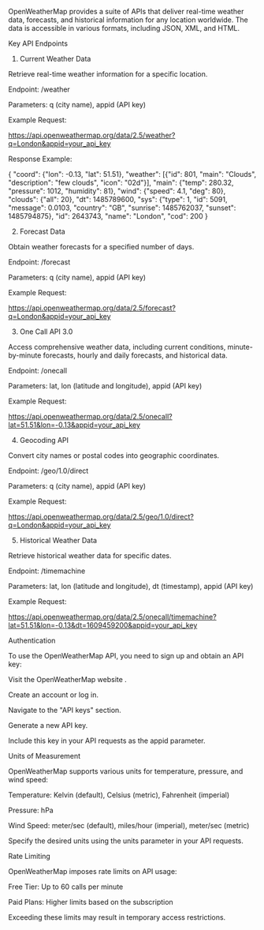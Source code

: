 OpenWeatherMap provides a suite of APIs that deliver real-time weather data, forecasts, and historical information for any location worldwide. The data is accessible in various formats, including JSON, XML, and HTML.

 Key API Endpoints
1. Current Weather Data

Retrieve real-time weather information for a specific location.

Endpoint: /weather

Parameters: q (city name), appid (API key)

Example Request:

https://api.openweathermap.org/data/2.5/weather?q=London&appid=your_api_key


Response Example:

{
  "coord": {"lon": -0.13, "lat": 51.51},
  "weather": [{"id": 801, "main": "Clouds", "description": "few clouds", "icon": "02d"}],
  "main": {"temp": 280.32, "pressure": 1012, "humidity": 81},
  "wind": {"speed": 4.1, "deg": 80},
  "clouds": {"all": 20},
  "dt": 1485789600,
  "sys": {"type": 1, "id": 5091, "message": 0.0103, "country": "GB", "sunrise": 1485762037, "sunset": 1485794875},
  "id": 2643743,
  "name": "London",
  "cod": 200
}

2. Forecast Data

Obtain weather forecasts for a specified number of days.

Endpoint: /forecast

Parameters: q (city name), appid (API key)

Example Request:

https://api.openweathermap.org/data/2.5/forecast?q=London&appid=your_api_key

3. One Call API 3.0

Access comprehensive weather data, including current conditions, minute-by-minute forecasts, hourly and daily forecasts, and historical data.

Endpoint: /onecall

Parameters: lat, lon (latitude and longitude), appid (API key)

Example Request:

https://api.openweathermap.org/data/2.5/onecall?lat=51.51&lon=-0.13&appid=your_api_key

4. Geocoding API

Convert city names or postal codes into geographic coordinates.

Endpoint: /geo/1.0/direct

Parameters: q (city name), appid (API key)

Example Request:

https://api.openweathermap.org/data/2.5/geo/1.0/direct?q=London&appid=your_api_key

5. Historical Weather Data

Retrieve historical weather data for specific dates.

Endpoint: /timemachine

Parameters: lat, lon (latitude and longitude), dt (timestamp), appid (API key)

Example Request:

https://api.openweathermap.org/data/2.5/onecall/timemachine?lat=51.51&lon=-0.13&dt=1609459200&appid=your_api_key

Authentication

To use the OpenWeatherMap API, you need to sign up and obtain an API key:

Visit the OpenWeatherMap website
.

Create an account or log in.

Navigate to the "API keys" section.

Generate a new API key.

Include this key in your API requests as the appid parameter.

Units of Measurement

OpenWeatherMap supports various units for temperature, pressure, and wind speed:

Temperature: Kelvin (default), Celsius (metric), Fahrenheit (imperial)

Pressure: hPa

Wind Speed: meter/sec (default), miles/hour (imperial), meter/sec (metric)

Specify the desired units using the units parameter in your API requests.

Rate Limiting

OpenWeatherMap imposes rate limits on API usage:

Free Tier: Up to 60 calls per minute

Paid Plans: Higher limits based on the subscription

Exceeding these limits may result in temporary access restrictions.